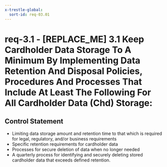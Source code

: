 ```yaml
---
x-trestle-global:
  sort-id: req-03.01
---
```


# req-3.1 - \[REPLACE_ME\] 3.1 Keep Cardholder Data Storage To A Minimum By Implementing Data Retention And Disposal Policies, Procedures And Processes That Include At Least The Following For All Cardholder Data (Chd) Storage:

## Control Statement

* Limiting data storage amount and retention time to that
  which is required for legal, regulatory, and/or business requirements
* Specific retention requirements for cardholder data
* Processes for secure deletion of data when no longer needed
* A quarterly process for identifying and securely deleting stored
  cardholder data that exceeds defined retention.
